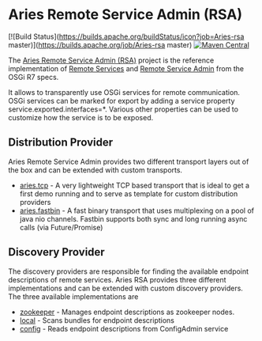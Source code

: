 # Aries Remote Service Admin (RSA)

[![Build Status](https://builds.apache.org/buildStatus/icon?job=Aries-rsa master)](https://builds.apache.org/job/Aries-rsa master)
[![Maven Central](https://img.shields.io/maven-central/v/org.apache.aries.rsa/org.apache.aries.rsa.main.svg?label=Maven%20Central)](https://search.maven.org/search?q=g:%22org.apache.aries.rsa%22%20AND%20a:%22org.apache.aries.rsa.main%22)

The [Aries Remote Service Admin (RSA)](http://aries.apache.org/modules/rsa.html) project is the reference implementation of [Remote Services](https://osgi.org/specification/osgi.cmpn/7.0.0/service.remoteservices.html
) and [Remote Service Admin](https://osgi.org/specification/osgi.cmpn/7.0.0/service.remoteserviceadmin.html) from the OSGi R7 specs.

It allows to transparently use OSGi services for remote communication. OSGi services can be marked for export by adding a service property service.exported.interfaces=*. Various other  properties can be used to customize how the service is to be exposed.

## Distribution Provider

Aries Remote Service Admin provides two different transport layers out of the box and can be extended with custom transports.

 * [aries.tcp](provider/tcp/Readme.md) - A very lightweight TCP based transport that is ideal to get a first demo running and to serve as template for custom distribution providers
 * [aries.fastbin](provider/fastbin) - A fast binary transport that uses multiplexing on a pool of java nio channels. Fastbin supports both sync and long running async calls (via Future/Promise)

## Discovery Provider

The discovery providers are responsible for finding the available endpoint descriptions of remote services. Aries RSA provides three different implementations and can be extended with custom discovery providers. The three available implementations are

 * [zookeeper](discovery/zookeeper/Readme.md) - Manages endpoint descriptions as zookeeper nodes.
 * [local](discovery/local/Readme.md) - Scans bundles for endpoint descriptions
 * [config](discovery/config/Readme.md) - Reads endpoint descriptions from ConfigAdmin service